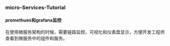 ### micro-Services-Tutorial


#### promethues和grafana监控

在使用微服务架构的时候，需要链路监控，可视化和仪表盘显示，方便开发工程师查看到微服务中的组件和服务。
